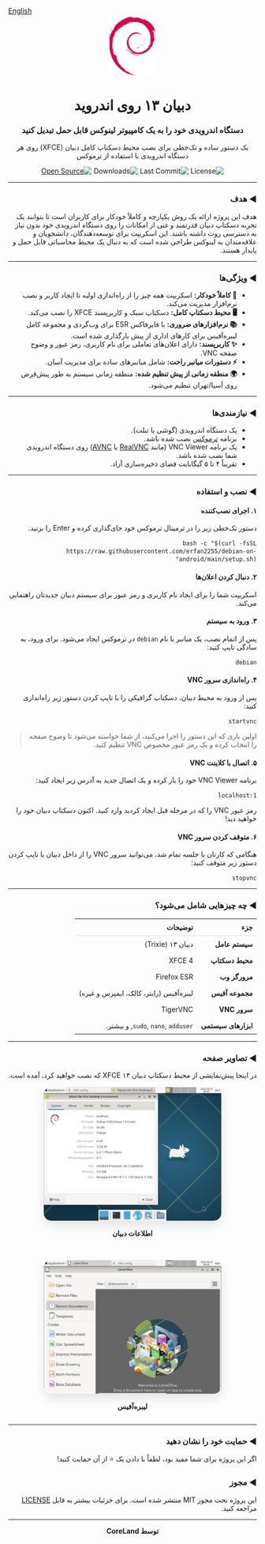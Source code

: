 <!DOCTYPE html>
<html lang="fa" dir="rtl">
<head>
    <meta charset="UTF-8">
    <meta name="viewport" content="width=device-width, initial-scale=1.0">
</head>
<body>

<div align="left">
    <a href="README.md">English</a>
</div>

<div align="center">
    <img src="https://github.com/erfan2255/debian-on-android/blob/main/Images/Openlogo-debianV2.svg" alt="Debian Logo" width="100"/>
    <h1>دبیان ۱۳ روی اندروید</h1>
    <h3>دستگاه اندرویدی خود را به یک کامپیوتر لینوکس قابل حمل تبدیل کنید</h3>
    <p>یک دستور ساده و تک‌خطی برای نصب محیط دسکتاپ کامل دبیان (XFCE) روی هر دستگاه اندرویدی با استفاده از ترموکس</p>
    <p>
        <img src="https://img.shields.io/github/license/erfan2255/Debian-On-Android?style=square" alt="License">
        <img src="https://img.shields.io/github/last-commit/erfan2255/Debian-On-Android?style=square" alt="Last Commit">
        <img src="https://img.shields.io/github/downloads/erfan2255/Debian-On-Android/total?style=square" alt="Downloads">
        <a href="https://opensource.org"><img src="https://badges.frapsoft.com/os/v1/open-source.svg?v=103" alt="Open Source"></a>
    </p>
</div>

<hr>

<h3>◄ هدف</h3>
<p>هدف این پروژه ارائه یک روش یکپارچه و کاملاً خودکار برای کاربران است تا بتوانند یک تجربه دسکتاپ دبیان قدرتمند و غنی از امکانات را روی دستگاه اندرویدی خود بدون نیاز به دسترسی روت داشته باشند. این اسکریپت برای توسعه‌دهندگان، دانشجویان و علاقه‌مندان به لینوکس طراحی شده است که به دنبال یک محیط محاسباتی قابل حمل و پایدار هستند.</p>

<hr>

<h3>◄ ویژگی‌ها</h3>
<ul>
    <li><strong>🚀 کاملاً خودکار:</strong> اسکریپت همه چیز را از راه‌اندازی اولیه تا ایجاد کاربر و نصب نرم‌افزار مدیریت می‌کند.</li>
    <li><strong>🖥️ محیط دسکتاپ کامل:</strong> دسکتاپ سبک و کاربرپسند XFCE را نصب می‌کند.</li>
    <li><strong>📚 نرم‌افزارهای ضروری:</strong> با فایرفاکس ESR برای وب‌گردی و مجموعه کامل لیبره‌آفیس برای کارهای اداری از پیش بارگذاری شده است.</li>
    <li><strong>✨ کاربرپسند:</strong> دارای اعلان‌های تعاملی برای نام کاربری، رمز عبور و وضوح صفحه VNC.</li>
    <li><strong>⚡ دستورات میانبر راحت:</strong> شامل میانبرهای ساده برای مدیریت آسان.</li>
    <li><strong>🌍 منطقه زمانی از پیش تنظیم شده:</strong> منطقه زمانی سیستم به طور پیش‌فرض روی آسیا/تهران تنظیم می‌شود.</li>
</ul>

<hr>

<h3>◄ نیازمندی‌ها</h3>
<ul>
    <li>یک دستگاه اندرویدی (گوشی یا تبلت).</li>
    <li>برنامه <a href="https://f-droid.org/en/packages/com.termux/">ترموکس</a> نصب شده باشد.</li>
    <li>یک برنامه VNC Viewer (مانند <a href="https://play.google.com/store/apps/details?id=com.realvnc.viewer.android">RealVNC</a> یا <a href="https://play.google.com/store/apps/details?id=com.gaurav.avnc">AVNC</a>) روی دستگاه اندرویدی شما نصب شده باشد.</li>
    <li>تقریباً ۴ تا ۵ گیگابایت فضای ذخیره‌سازی آزاد.</li>
</ul>

<hr>

<h3>◄ نصب و استفاده</h3>

<h4>۱. اجرای نصب‌کننده</h4>
<p>دستور تک‌خطی زیر را در ترمینال ترموکس خود جای‌گذاری کرده و Enter را بزنید.</p>
<pre><code>bash -c "$(curl -fsSL https://raw.githubusercontent.com/erfan2255/debian-on-android/main/setup.sh)"</code></pre>

<h4>۲. دنبال کردن اعلان‌ها</h4>
<p>اسکریپت شما را برای ایجاد نام کاربری و رمز عبور برای سیستم دبیان جدیدتان راهنمایی می‌کند.</p>

<h4>۳. ورود به سیستم</h4>
<p>پس از اتمام نصب، یک میانبر با نام <code>debian</code> در ترموکس ایجاد می‌شود. برای ورود، به سادگی تایپ کنید:</p>
<pre><code>debian</code></pre>

<h4>۴. راه‌اندازی سرور VNC</h4>
<p>پس از ورود به محیط دبیان، دسکتاپ گرافیکی را با تایپ کردن دستور زیر راه‌اندازی کنید:</p>
<pre><code>startvnc</code></pre>
<blockquote>اولین باری که این دستور را اجرا می‌کنید، از شما خواسته می‌شود تا وضوح صفحه را انتخاب کرده و یک رمز عبور مخصوص VNC تنظیم کنید.</blockquote>

<h4>۵. اتصال با کلاینت VNC</h4>
<p>برنامه VNC Viewer خود را باز کرده و یک اتصال جدید به آدرس زیر ایجاد کنید:</p>
<pre><code>localhost:1</code></pre>
<p>رمز عبور VNC را که در مرحله قبل ایجاد کردید وارد کنید. اکنون دسکتاپ دبیان خود را خواهید دید!</p>

<h4>۶. متوقف کردن سرور VNC</h4>
<p>هنگامی که کارتان با جلسه تمام شد، می‌توانید سرور VNC را از داخل دبیان با تایپ کردن دستور زیر متوقف کنید:</p>
<pre><code>stopvnc</code></pre>

<hr>

<h3>◄ چه چیزهایی شامل می‌شود؟</h3>
<table width="100%" style="border-collapse: collapse;">
    <thead>
        <tr style="border-bottom: 1px solid #ddd;">
            <th style="padding: 8px; text-align: right;">جزء</th>
            <th style="padding: 8px; text-align: right;">توضیحات</th>
        </tr>
    </thead>
    <tbody>
        <tr>
            <td style="padding: 8px;"><strong>سیستم عامل</strong></td>
            <td style="padding: 8px;">دبیان ۱۳ (Trixie)</td>
        </tr>
        <tr>
            <td style="padding: 8px;"><strong>محیط دسکتاپ</strong></td>
            <td style="padding: 8px;">XFCE 4</td>
        </tr>
        <tr>
            <td style="padding: 8px;"><strong>مرورگر وب</strong></td>
            <td style="padding: 8px;">Firefox ESR</td>
        </tr>
        <tr>
            <td style="padding: 8px;"><strong>مجموعه آفیس</strong></td>
            <td style="padding: 8px;">لیبره‌آفیس (رایتر، کالک، ایمپرس و غیره)</td>
        </tr>
        <tr>
            <td style="padding: 8px;"><strong>سرور VNC</strong></td>
            <td style="padding: 8px;">TigerVNC</td>
        </tr>
        <tr>
            <td style="padding: 8px;"><strong>ابزارهای سیستمی</strong></td>
            <td style="padding: 8px;"><code>sudo</code>, <code>nano</code>, <code>adduser</code>, و بیشتر.</td>
        </tr>
    </tbody>
</table>

<hr>

<h3>◄ تصاویر صفحه</h3>
<p>در اینجا پیش‌نمایشی از محیط دسکتاپ دبیان ۱۳ XFCE که نصب خواهید کرد، آمده است.</p>

<div style="display: flex; justify-content: center; align-items: center; flex-wrap: wrap; gap: 2rem; margin-top: 1rem;">
    <div style="text-align: center;">
        <img src="https://github.com/erfan2255/debian-on-android/blob/main/Images/IMG_20250823_181327.png" alt="Debian info" style="width: 400px; max-width: 90%; border-radius: 15px; box-shadow: 0 10px 20px rgba(0,0,0,0.1);"/>
        <p><strong>اطلاعات دبیان</strong></p>
    </div>
    <div style="text-align: center;">
        <img src="https://github.com/erfan2255/debian-on-android/blob/main/Images/IMG_20250823_181349.png" alt="Libre Office" style="width: 400px; max-width: 90%; border-radius: 15px; box-shadow: 0 10px 20px rgba(0,0,0,0.1);"/>
        <p><strong>لیبره‌آفیس</strong></p>
    </div>
</div>

<hr>

<h3>◄ حمایت خود را نشان دهید</h3>
<p>اگر این پروژه برای شما مفید بود، لطفاً با دادن یک ⭐ از آن حمایت کنید!</p>

<h3>◄ مجوز</h3>
<p>این پروژه تحت مجوز MIT منتشر شده است. برای جزئیات بیشتر به فایل <a href="https://github.com/erfan2255/Debian-On-Android/blob/main/LICENSE">LICENSE</a> مراجعه کنید.</p>

<hr>
<div align="center">
    <p><strong>توسط CoreLand</strong></p>
</div>

</body>
</html>
